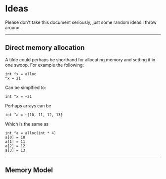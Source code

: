 # Ideas
Please don't take this document seriously, just some random ideas I throw around.

------

## Direct memory allocation
A tilde could perhaps be shorthand for allocating memory and setting it in
one swoop. For example the following:
    
    int ^x = alloc
    ^x = 21

Can be simplfied to:

    int ^x = ~21

Perhaps arrays can be

    int ^a = ~[10, 11, 12, 13]

Which is the same as 

    int ^a = alloc(int * 4)
    a[0] = 10
    a[1] = 11
    a[2] = 12
    a[3] = 13

------

## Memory Model
